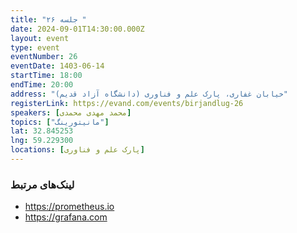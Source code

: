 ```yaml
---
title: "جلسه ۲۶ "
date: 2024-09-01T14:30:00.000Z
layout: event
type: event
eventNumber: 26
eventDate: 1403-06-14
startTime: 18:00
endTime: 20:00
address: "خیابان غفاری، پارک علم و فناوری (دانشگاه آزاد قدیم)"
registerLink: https://evand.com/events/birjandlug-26
speakers: [محمد مهدی محمدی]
topics: ["مانیتورینگ"]
lat: 32.845253
lng: 59.229300
locations: [پارک علم و فناوری]
---
```

### لینک‌های مرتبط
- https://prometheus.io
- https://grafana.com
